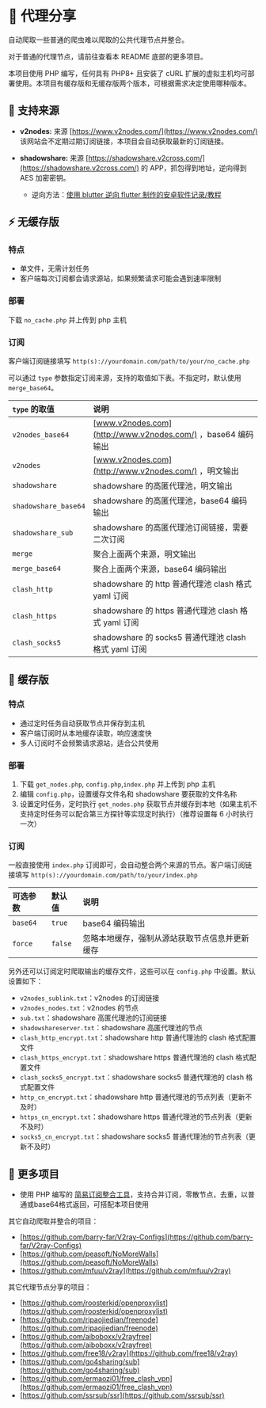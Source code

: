 # 🚀 代理分享

自动爬取一些普通的爬虫难以爬取的公共代理节点并整合。

对于普通的代理节点，请前往查看本 README 底部的更多项目。

本项目使用 PHP 编写，任何具有 PHP8+ 且安装了 cURL 扩展的虚拟主机均可部署使用。本项目有缓存版和无缓存版两个版本，可根据需求决定使用哪种版本。

## 📂 支持来源

*   **v2nodes:** 来源 [https://www.v2nodes.com/](https://www.v2nodes.com/) 该网站会不定期过期订阅链接，本项目会自动获取最新的订阅链接。
*   **shadowshare:** 来源 [https://shadowshare.v2cross.com/](https://shadowshare.v2cross.com/) 的 APP，抓包得到地址，逆向得到 AES 加密密钥。

    *   逆向方法：[使用 blutter 逆向 flutter 制作的安卓软件记录/教程](https://blog.jibukeshi.tech/archives/shi-yong-blutter-ni-xiang-flutter-zhi-zuo-de-an-zhuo-ruan-jian-ji-lu-jiao-cheng)

## ⚡️ 无缓存版

### 特点

*   单文件，无需计划任务
*   客户端每次订阅都会请求源站，如果频繁请求可能会遇到速率限制

### 部署

下载 `no_cache.php` 并上传到 php 主机

### 订阅

客户端订阅链接填写 `http(s)://yourdomain.com/path/to/your/no_cache.php`

可以通过 `type` 参数指定订阅来源，支持的取值如下表。不指定时，默认使用 `merge_base64`。

| `type` 的取值        | 说明                                                              |
| :-------------------- | :---------------------------------------------------------------- |
| `v2nodes_base64`     | [www.v2nodes.com](http://www.v2nodes.com/) ，base64 编码输出   |
| `v2nodes`            | [www.v2nodes.com](http://www.v2nodes.com/) ，明文输出             |
| `shadowshare`        | shadowshare 的高匿代理池，明文输出                                 |
| `shadowshare_base64` | shadowshare 的高匿代理池，base64 编码输出                           |
| `shadowshare_sub`    | shadowshare 的高匿代理池订阅链接，需要二次订阅                       |
| `merge`              | 聚合上面两个来源，明文输出                                         |
| `merge_base64`       | 聚合上面两个来源，base64 编码输出                                    |
| `clash_http`         | shadowshare 的 http 普通代理池 clash 格式 yaml 订阅                |
| `clash_https`        | shadowshare 的 https 普通代理池 clash 格式 yaml 订阅               |
| `clash_socks5`       | shadowshare 的 socks5 普通代理池 clash 格式 yaml 订阅              |

## 💾 缓存版

### 特点

*   通过定时任务自动获取节点并保存到主机
*   客户端订阅时从本地缓存读取，响应速度快
*   多人订阅时不会频繁请求源站，适合公共使用

### 部署

1.  下载 `get_nodes.php`, `config.php`,`index.php` 并上传到 php 主机
2.  编辑 `config.php`，设置缓存文件名和 shadowshare 要获取的文件名称
3.  设置定时任务，定时执行 `get_nodes.php` 获取节点并缓存到本地（如果主机不支持定时任务可以配合第三方探针等实现定时执行）（推荐设置每 6 小时执行一次）

### 订阅

一般直接使用 `index.php` 订阅即可，会自动整合两个来源的节点。客户端订阅链接填写 `http(s)://yourdomain.com/path/to/your/index.php`

| 可选参数 | 默认值  | 说明                                   |
| :------- | :------ | :------------------------------------- |
| `base64` | `true`  | base64 编码输出                        |
| `force`  | `false` | 忽略本地缓存，强制从源站获取节点信息并更新缓存 |

另外还可以订阅定时爬取输出的缓存文件，这些可以在 `config.php` 中设置。默认设置如下：

*   `v2nodes_sublink.txt`：v2nodes 的订阅链接
*   `v2nodes_nodes.txt`：v2nodes 的节点
*   `sub.txt`：shadowshare 高匿代理池的订阅链接
*   `shadowshareserver.txt`：shadowshare 高匿代理池的节点
*   `clash_http_encrypt.txt`：shadowshare http 普通代理池的 clash 格式配置文件
*   `clash_https_encrypt.txt`：shadowshare https 普通代理池的 clash 格式配置文件
*   `clash_socks5_encrypt.txt`：shadowshare socks5 普通代理池的 clash 格式配置文件
*   `http_cn_encrypt.txt`：shadowshare http 普通代理池的节点列表（更新不及时）
*   `https_cn_encrypt.txt`：shadowshare https 普通代理池的节点列表（更新不及时）
*   `socks5_cn_encrypt.txt`：shadowshare socks5 普通代理池的节点列表（更新不及时）

## 🔗 更多项目

*   使用 PHP 编写的 [简易订阅整合工具](https://dev.oneall.eu.org/archives/43/)，支持合并订阅，零散节点，去重，以普通或base64格式返回，可搭配本项目使用

其它自动爬取并整合的项目：

*   [https://github.com/barry-far/V2ray-Configs](https://github.com/barry-far/V2ray-Configs)
*   [https://github.com/peasoft/NoMoreWalls](https://github.com/peasoft/NoMoreWalls)
*   [https://github.com/mfuu/v2ray](https://github.com/mfuu/v2ray)

其它代理节点分享的项目：

*   [https://github.com/roosterkid/openproxylist](https://github.com/roosterkid/openproxylist)
*   [https://github.com/ripaojiedian/freenode](https://github.com/ripaojiedian/freenode)
*   [https://github.com/aiboboxx/v2rayfree](https://github.com/aiboboxx/v2rayfree)
*   [https://github.com/free18/v2ray](https://github.com/free18/v2ray)
*   [https://github.com/go4sharing/sub](https://github.com/go4sharing/sub)
*   [https://github.com/ermaozi01/free_clash_vpn](https://github.com/ermaozi01/free_clash_vpn)
*   [https://github.com/ssrsub/ssr](https://github.com/ssrsub/ssr)

